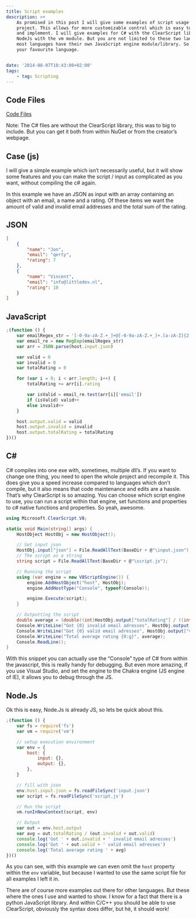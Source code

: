 ```yaml
---
title: Script examples
description: >+
    As promised in this post I will give some examples of script usage within a
    project. This allows for more customizable control which is easy to maintain
    and implement. I will give examples for C# with the ClearScript library and
    NodeJs with the vm module. But you are not limited to these two langauges,
    most languages have their own JavaScript engine module/library. So try it with
    your favourite language.


date: '2014-08-07T10:43:00+02:00'
tags:
    - tag: Scripting
---
```


## Code Files

[Code Files](/uploads/jsexamples.zip)

Note: The C# files are without the ClearScript library, this was to big to include. But you can get it both from within NuGet or from the creator’s webpage.

## Case (js)

I will give a simple example which isn’t necessarily useful, but it will show some features and you can make the script / input as complicated as you want, without compiling the c# again.

In this example we have an JSON as input with an array containing an object with an email, a name and a rating. Of these items we want the amount of valid and invalid email addresses and the total sum of the rating.

## JSON

```json
[
    {
        "name": "Jon",
        "email": "qerty",
        "rating": 7
    },
    {
        "name": "Vincent",
        "email": "info@littledev.nl",
        "rating": 10
    }
]
```

## JavaScript

```javascript
;(function () {
    var emailRegex_str = '[-0-9a-zA-Z.+_]+@[-0-9a-zA-Z.+_]+.[a-zA-Z]{2,4}'
    var email_re = new RegExp(emailRegex_str)
    var arr = JSON.parse(host.input.json)

    var valid = 0
    var invalid = 0
    var totalRating = 0

    for (var i = 0; i < arr.length; i++) {
        totalRating += arr[i].rating

        var isValid = email_re.test(arr[i]['email'])
        if (isValid) valid++
        else invalid++
    }

    host.output.valid = valid
    host.output.invalid = invalid
    host.output.totalRating = totalRating
})()
```

## C#

C# compiles into one exe with, sometimes, multiple dll’s. If you want to change one thing, you need to open the whole project and recompile it. This does give you a speed increase compared to languages which don’t compile, but it also means that code maintenance and edits are a hassle. That’s why ClearScript is so amazing. You can choose which script engine to use, you can run a script within that engine, set functions and properties to c# native functions and properties. So yeah, awesome.

```C#
using Microsoft.ClearScript.V8;

static void Main(string[] args) {
    HostObject HostObj = new HostObject();

    // Set input json
    HostObj.input["json"] = File.ReadAllText(BaseDir + @"\input.json");
    // The script as a string
    string script = File.ReadAllText(BaseDir + @"\script.js");

    // Running the script
    using (var engine = new V8ScriptEngine()) {
        engine.AddHostObject("host", HostObj);
        engine.AddHostType("Console", typeof(Console));

        engine.Execute(script);
    }

    // Outputting the script
    double average = (double)(int)HostObj.output["totalRating"] / ((int)HostObj.output["invalid"] + (int)HostObj.output["valid"]);
    Console.WriteLine("Got {0} invalid email adresses", HostObj.output["invalid"]);
    Console.WriteLine("Got {0} valid email adresses", HostObj.output["valid"]);
    Console.WriteLine("Total average rating {0:g}", average);
    Console.ReadLine();
}
```

With this snippet you can actually use the “Console” type of C# from within the javascript, this is really handy for debugging. But even more amazing, if you use Visual Studio, and set the engine to the Chakra engine (JS engine of IE), it allows you to debug through the JS.

## Node.Js

Ok this is easy, Node.Js is already JS, so lets be quick about this.

```javascript
;(function () {
    var fs = require('fs')
    var vm = require('vm')

    // setup execution environment
    var env = {
        host: {
            input: {},
            output: {},
        },
    }

    // fill with json
    env.host.input.json = fs.readFileSync('input.json')
    var script = fs.readFileSync('script.js')

    // Run the script
    vm.runInNewContext(script, env)

    // Output
    var out = env.host.output
    var avg = out.totalRating / (out.invalid + out.valid)
    console.log('Got ' + out.invalid + ' invalid email adresses')
    console.log('Got ' + out.valid + ' valid email adresses')
    console.log('Total average rating ' + avg)
})()
```

As you can see, with this example we can even omit the `host` property within the `env` variable, but because I wanted to use the same script file for all examples I left it in.

There are of course more examples out there for other languages. But these where the ones I use and wanted to show. I know for a fact that there is a python JavaScript library. And within C/C++ you should be able to use ClearScript, obviously the syntax does differ, but hè, it should work!
